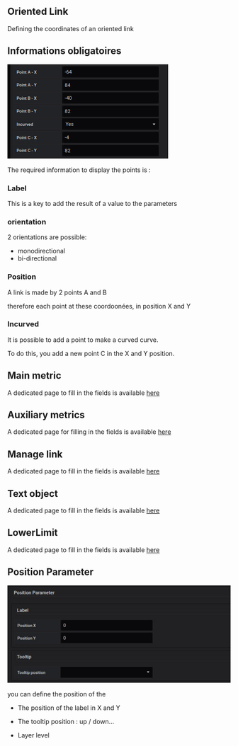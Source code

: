 ## Oriented Link

Defining the coordinates of an oriented link


## Informations obligatoires


![saisie oriented link](../../screenshots/editor/coordinates/screen-oriented-link/obligatoire.jpg)


The required information to display the points is : 



### Label 

This is a key to add the result of a value to the parameters 

### orientation

2 orientations are possible: 

- monodirectional
- bi-directional



### Position

A link is made by 2 points A and B

therefore each point at these coordoonées, in position X and Y


### Incurved

It is possible to add a point to make a curved curve.

To do this, you add a new point C in the X and Y position.



## Main metric

A dedicated page to fill in the fields is available [here](coordinates-space-main-metric.md)



## Auxiliary metrics

A dedicated page for filling in the fields is available [here](coordinates-auxiliary-metric.md)


## Manage link

A dedicated page to fill in the fields is available [here](coordinates-manage-link.md)


## Text object


A dedicated page to fill in the fields is available [here](coordinates-object-text.md)


## LowerLimit


A dedicated page to fill in the fields is available [here](coordinates-lower-limit.md)



## Position Parameter


![position parameter](../../screenshots/editor/coordinates/screen-point/position-parameter.jpg)

you can define the position of the 


  - The position of the label in X and Y


  - The tooltip position : 
up / down...


  - Layer level






